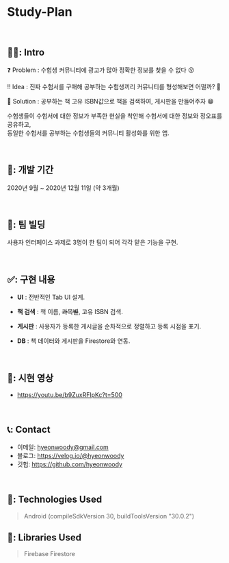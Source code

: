 # Study-Plan


</br>

## 🧑‍💻: Intro

❓ Problem : 수험생 커뮤니티에 광고가 많아 정확한 정보를 찾을 수 없다 😮

‼ Idea : 진짜 수험서를 구매해 공부하는 수험생끼리 커뮤니티를 형성해보면 어떨까? 🤔

💯 Solution : 공부하는 책 고유 ISBN값으로 책을 검색하여, 게시판을 만들어주자 😁

수험생들이 수험서에 대한 정보가 부족한 현실을 착안해 수험서에 대한 정보와 정오표를 공유하고,
</br>
동일한 수험서를 공부하는 수험생들의 커뮤니티 활성화를 위한 앱.

</br>

## 📆: 개발 기간   
2020년 9월 ~ 2020년 12월 11일 (약 3개월) 

</br>

## 👥: 팀 빌딩
사용자 인터페이스 과제로 3명이 한 팀이 되어 각각 맡은 기능을 구현.  

</br>

## ✅: 구현 내용     

- **UI** : 전반적인 Tab UI 설계.  

- **책 검색** : 책 이름, ~~과목별~~, 고유 ISBN 검색.   

- **게시판** : 사용자가 등록한 게시글을 순차적으로 정렬하고 등록 시점을 표기. 

- **DB** : 책 데이터와 게시판을 Firestore와 연동.  

</br>

## 🎥: 시현 영상  
- https://youtu.be/b9ZuxRFlpKc?t=500

</br>

## 📞: Contact
- 이메일: hyeonwoody@gmail.com
- 블로그: https://velog.io/@hyeonwoody
- 깃헙: https://github.com/hyeonwoody

</br>

## 🧱: Technologies Used
>Android (compileSdkVersion 30, buildToolsVersion "30.0.2")


## 📖: Libraries Used
>Firebase Firestore
